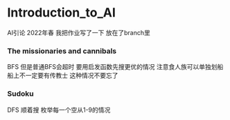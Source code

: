 # Introduction_to_AI
AI引论 2022年春
我把作业写了一下 放在了branch里

### The missionaries and cannibals
BFS 但是普通BFS会超时 要用启发函数先搜更优的情况
注意食人族可以单独划船 船上不一定要有传教士 这种情况不要忘了

### Sudoku
DFS 顺着搜 枚举每一个空从1-9的情况
